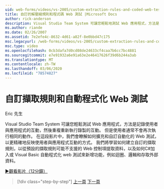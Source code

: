 ```yaml
---
uid: web-forms/videos/vs-2005/custom-extraction-rules-and-coded-web-tests
title: 自訂的解壓縮規則和程式碼 Web 測試 |Microsoft Docs
author: rick-anderson
description: Visual Studio Team System 可讓您輕鬆地測試 Web 應用程式，方法是記錄使用者與應用程式的互動，然後重複重新執行 re 。
ms.author: riande
ms.date: 02/26/2007
ms.assetid: 7e2efe4c-8632-4d61-a82f-8e0bbd47c175
msc.legacyurl: /web-forms/videos/vs-2005/custom-extraction-rules-and-coded-web-tests
msc.type: video
ms.openlocfilehash: 0cb3dafa7d0cd08de24633cf4caa7b6cc7bc4881
ms.sourcegitcommit: e7e91932a6e91a63e2e46417626f39d6b244a3ab
ms.translationtype: MT
ms.contentlocale: zh-TW
ms.lasthandoff: 03/06/2020
ms.locfileid: "78574827"
---
```

# <a name="custom-extraction-rules-and-coded-web-tests"></a>自訂擷取規則和自動程式化 Web 測試

Eric 先生

Visual Studio Team System 可讓您輕鬆測試 Web 應用程式，方法是記錄使用者與應用程式的互動，然後重複重新執行錄製的互動。 但是使用者通常不會再次執行相同的動作。 在這段影片中，我們會瞭解如何擴充和自訂自動化的 Web 測試，以更精確地反映使用者與應用程式互動的方式。 我們將學習如何建立自訂的擷取規則，以從預設的擷取規則可能不支援的 Web 控制項提取資料，以及如何C#加入或 Visual Basic 自動程式化 web 測試來新增功能，例如迴圈、邏輯和存取外部資料。

[&#9654;觀看影片（12分鐘）](https://channel9.msdn.com/Blogs/ASP-NET-Site-Videos/custom-extraction-rules-and-coded-web-tests)

> [!div class="step-by-step"]
> [上一頁](code-coverage-of-automated-tests.md)
> [下一頁](the-effects-of-caching.md)
